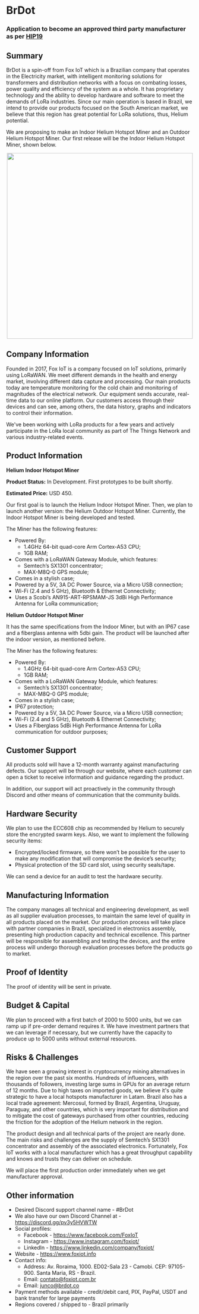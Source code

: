 # BrDot
### Application to become an approved third party manufacturer as per [HIP19](https://github.com/helium/HIP/blob/master/0019-third-party-manufacturers.md)

## Summary

BrDot is a spin-off from Fox IoT which is a Brazilian company that operates in the Electricity market, with intelligent monitoring solutions for transformers and distribution networks with a focus on combating losses, power quality and efficiency of the system as a whole. It has proprietary technology and the ability to develop hardware and software to meet the demands of LoRa industries. Since our main operation is based in Brazil, we intend to provide our products focused on the South American market, we believe that this region has great potential for LoRa solutions, thus, Helium potential.

We are proposing to make an Indoor Helium Hotspot Miner and an Outdoor Helium Hotspot Miner. Our first release will be the Indoor Helium Hotspot Miner, shown below.

<p align="center">
  <img src="https://user-images.githubusercontent.com/34654423/121244110-e180ac80-c874-11eb-83b3-90a7b491d62d.png" width="500" height="500" img align="center">
</p>

## Company Information

Founded in 2017, Fox IoT is a company focused on IoT solutions, primarily using LoRaWAN. We meet different demands in the health and energy market, involving different data capture and processing. Our main products today are temperature monitoring for the cold chain and monitoring of magnitudes of the electrical network. Our equipment sends accurate, real-time data to our online platform. Our customers access through their devices and can see, among others, the data history, graphs and indicators to control their information.

We've been working with LoRa products for a few years and actively participate in the LoRa local community as part of The Things Network and various industry-related events. 

## Product Information

**Helium Indoor Hotspot Miner**

**Product Status:** In Development. First prototypes to be built shortly.

**Estimated Price:** USD 450.

Our first goal is to launch the Helium Indoor Hotspot Miner. Then, we plan to launch another version: the Helium Outdoor Hotspot Miner. Currently, the Indoor Hotspot Miner is being developed and tested.

The Miner has the following features:

* Powered By:
   * 1.4GHz 64-bit quad-core Arm Cortex-A53 CPU;
   * 1GB RAM;
* Comes with a LoRaWAN Gateway Module, which features:
   * Semtech’s SX1301 concentrator;
   * MAX-M8Q-0 GPS module;
* Comes in a stylish case;
* Powered by a 5V, 3A DC Power Source, via a Micro USB connection;
* Wi-Fi (2.4 and 5 GHz), Bluetooth & Ethernet Connectivity;
* Uses a Scobi’s AN915-ART-RPSMAM-JS 3dBi High Performance Antenna for LoRa communication;

**Helium Outdoor Hotspot Miner**

It has the same specifications from the Indoor Miner, but with an IP67 case and a fiberglass antenna with 5dbi gain. The product will be launched after the indoor version, as mentioned before.

The Miner has the following features:

* Powered By:
   * 1.4GHz 64-bit quad-core Arm Cortex-A53 CPU;
   * 1GB RAM;
* Comes with a LoRaWAN Gateway Module, which features:
   * Semtech’s SX1301 concentrator;
   * MAX-M8Q-0 GPS module;
* Comes in a stylish case;
* IP67 protection;
* Powered by a 5V, 3A DC Power Source, via a Micro USB connection;
* Wi-Fi (2.4 and 5 GHz), Bluetooth & Ethernet Connectivity;
* Uses a FIberglass 5dBi High Performance Antenna for LoRa communication for outdoor purposes;

## Customer Support

All products sold will have a 12-month warranty against manufacturing defects. Our support will be through our website, where each customer can open a ticket to receive information and guidance regarding the product.

In addition, our support will act proactively in the community through Discord and other means of communication that the community builds.

## Hardware Security

We plan to use the ECC608 chip as recommended by Helium to securely store the encrypted swarm keys. Also, we want to implement the following security items:

* Encrypted/locked firmware, so there won’t be possible for the user to make any modification that will compromise the device’s security;
* Physical protection of the SD card slot, using security seals/tape.

We can send a device for an audit to test the hardware security.

## Manufacturing Information

The company manages all technical and engineering development, as well as all supplier evaluation processes, to maintain the same level of quality in all products placed on the market. Our production process will take place with partner companies in Brazil, specialized in electronics assembly, presenting high production capacity and technical excellence. This partner will be responsible for assembling and testing the devices, and the entire process will undergo thorough evaluation processes before the products go to market.

## Proof of Identity

The proof of identity will be sent in private.

## Budget & Capital

We plan to proceed with a first batch of 2000 to 5000 units, but we can ramp up if pre-order demand requires it. We have investment partners that we can leverage if necessary, but we currently have the capacity to produce up to 5000 units without external resources.

## Risks & Challenges

We have seen a growing interest in cryptocurrency mining alternatives in the region over the past six months. Hundreds of influencers, with thousands of followers, investing large sums in GPUs for an average return of 12 months. Due to high taxes on imported goods, we believe it's quite strategic to have a local hotspots manufacturer in Latam. Brazil also has a local trade agreement: Mercosul, formed by Brazil, Argentina, Uruguay, Paraguay, and other countries, which is very important for distribution and to mitigate the cost of gateways purchased from other countries, reducing the friction for the adoption of the Helium network in the region.  

The product design and all technical parts of the project are nearly done. The main risks and challenges are the supply of Semtech’s SX1301 concentrator and assembly of the associated electronics. Fortunately, Fox IoT works with a local manufacturer which has a great throughput capability and knows and trusts they can deliver on schedule.

We will place the first production order immediately when we get manufacturer approval.

## Other information

* Desired Discord support channel name - #BrDot
* We also have our own Discord Channel at - https://discord.gg/pv3y5HVWTW
* Social profiles:
   * Facebook - https://www.facebook.com/FoxIoT
   * Instagram - https://www.instagram.com/foxiot/
   * LinkedIn - https://www.linkedin.com/company/foxiot/
* Website - https://www.foxiot.info
* Contact info:
   * Address: Av. Roraima, 1000. ED02-Sala 23 - Camobi. CEP: 97105-900. Santa Maria, RS - Brazil.
   * Email: contato@foxiot.com.br
   * Email: junco@brdot.co
* Payment methods available - credit/debit card, PIX, PayPal, USDT and bank transfer for large payments
* Regions covered / shipped to - Brazil primarily
